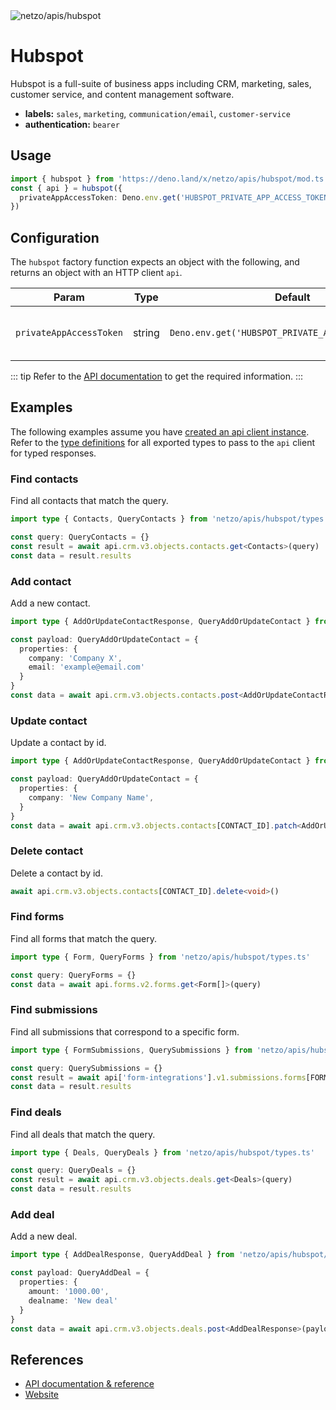 <img src="https://raw.githubusercontent.com/netzo/netzo/main/assets/apis/hubspot.svg" alt="netzo/apis/hubspot" class="mb-5 w-75px">

# Hubspot

Hubspot is a full-suite of business apps including CRM, marketing, sales, customer service, and content management software.

- **labels:** `sales`, `marketing`, `communication/email`, `customer-service`
- **authentication:** `bearer`

## Usage

```ts
import { hubspot } from 'https://deno.land/x/netzo/apis/hubspot/mod.ts'
const { api } = hubspot({
  privateAppAccessToken: Deno.env.get('HUBSPOT_PRIVATE_APP_ACCESS_TOKEN')
})
```

## Configuration

The `hubspot` factory function expects an object with the following, and returns an object with an HTTP client `api`.

| Param                   | Type   | Default                                            | Description                                |
|-------------------------|--------|----------------------------------------------------|--------------------------------------------|
| `privateAppAccessToken` | string | `Deno.env.get('HUBSPOT_PRIVATE_APP_ACCESS_TOKEN')` | the access token to use for authentication |


::: tip Refer to the [API documentation](https://developers.hubspot.com/docs/api/overview) to get the required information.
:::

## Examples

The following examples assume you have [created an api client instance](#usage). Refer to the [type definitions](https://deno.land/x/netzo/apis/hubspot/types.ts) for all exported types to pass to the `api` client for typed responses.

### Find contacts

Find all contacts that match the query.

```ts
import type { Contacts, QueryContacts } from 'netzo/apis/hubspot/types.ts'

const query: QueryContacts = {}
const result = await api.crm.v3.objects.contacts.get<Contacts>(query)
const data = result.results
```

### Add contact

Add a new contact.

```ts
import type { AddOrUpdateContactResponse, QueryAddOrUpdateContact } from 'netzo/apis/hubspot/types.ts'

const payload: QueryAddOrUpdateContact = {
  properties: {
    company: 'Company X',
    email: 'example@email.com'
  }
}
const data = await api.crm.v3.objects.contacts.post<AddOrUpdateContactResponse>(payload)
```

### Update contact

Update a contact by id.

```ts
import type { AddOrUpdateContactResponse, QueryAddOrUpdateContact } from 'netzo/apis/hubspot/types.ts'

const payload: QueryAddOrUpdateContact = {
  properties: {
    company: 'New Company Name',
  }
}
const data = await api.crm.v3.objects.contacts[CONTACT_ID].patch<AddOrUpdateContactResponse>(payload)
```

### Delete contact

Delete a contact by id.

```ts
await api.crm.v3.objects.contacts[CONTACT_ID].delete<void>()
```

### Find forms

Find all forms that match the query.

```ts
import type { Form, QueryForms } from 'netzo/apis/hubspot/types.ts'

const query: QueryForms = {}
const data = await api.forms.v2.forms.get<Form[]>(query)
```

### Find submissions

Find all submissions that correspond to a specific form.

```ts
import type { FormSubmissions, QuerySubmissions } from 'netzo/apis/hubspot/types.ts'

const query: QuerySubmissions = {}
const result = await api['form-integrations'].v1.submissions.forms[FORM_ID].get<FormSubmissions>(query)
const data = result.results
```

### Find deals

Find all deals that match the query.

```ts
import type { Deals, QueryDeals } from 'netzo/apis/hubspot/types.ts'

const query: QueryDeals = {}
const result = await api.crm.v3.objects.deals.get<Deals>(query)
const data = result.results
```

### Add deal

Add a new deal.

```ts
import type { AddDealResponse, QueryAddDeal } from 'netzo/apis/hubspot/types.ts'

const payload: QueryAddDeal = {
  properties: {
    amount: '1000.00',
    dealname: 'New deal'
  }
}
const data = await api.crm.v3.objects.deals.post<AddDealResponse>(payload)
```

## References

- [API documentation & reference](https://developers.hubspot.com/docs/api/overview)
- [Website](https://www.hubspot.com/)


